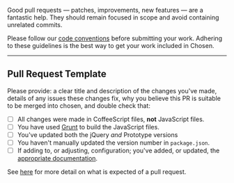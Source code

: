 Good pull requests &mdash; patches, improvements, new features &mdash; are a fantastic help.
They should remain focused in scope and avoid containing unrelated commits.

Please follow our [code conventions](https://github.com/harvesthq/chosen/blob/master/contributing.md#code-conventions) before submitting your work. Adhering to these guidelines is the best way to get your work included in Chosen.


---


## Pull Request Template

Please provide: a clear title and description of the changes you've made, details of any issues these changes fix, why you believe this PR is suitable to be merged into chosen, and double check that:

- [ ] All changes were made in CoffeeScript files, **not** JavaScript files.
- [ ] You have used [Grunt](https://github.com/harvesthq/chosen/blob/master/contributing.md#grunt) to build the JavaScript files.
- [ ] You've updated both the jQuery *and* Prototype versions
- [ ] You haven't manually updated the version number in `package.json`.
- [ ] If adding to, or adjusting, configuration; you've added, or updated, the [appropriate documentation](https://github.com/harvesthq/chosen/blob/master/public/options.html).

See [here](https://github.com/harvesthq/chosen/blob/master/contributing.md#pull-requests) for more detail on what is expected of a pull request.
